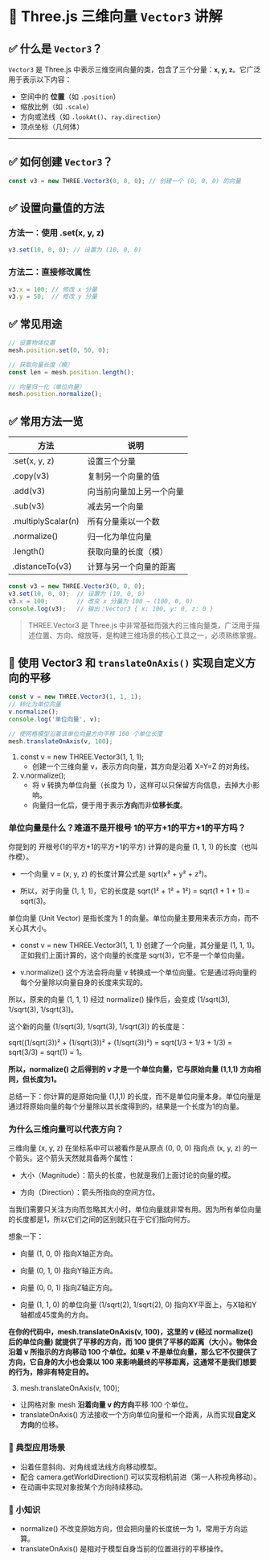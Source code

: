 # 🌟 Three.js 三维向量 `Vector3` 讲解

## ✅ 什么是 `Vector3`？

`Vector3` 是 Three.js 中表示三维空间向量的类，包含了三个分量：**`x`, `y`, `z`**。它广泛用于表示以下内容：

- 空间中的 **位置**（如 `.position`）
- 缩放比例（如 `.scale`）
- 方向或法线（如 `.lookAt()`、`ray.direction`）
- 顶点坐标（几何体）

---

## ✅ 如何创建 `Vector3`？

```js
const v3 = new THREE.Vector3(0, 0, 0); // 创建一个 (0, 0, 0) 的向量
```

## **✅ 设置向量值的方法**

### **方法一：使用** .set(x, y, z)

```typescript
v3.set(10, 0, 0); // 设置为 (10, 0, 0)
```

### **方法二：直接修改属性** 

```typescript
v3.x = 100; // 修改 x 分量
v3.y = 50;  // 修改 y 分量
```

## **✅ 常见用途**

```typescript
// 设置物体位置
mesh.position.set(0, 50, 0);

// 获取向量长度（模）
const len = mesh.position.length();

// 向量归一化（单位向量）
mesh.position.normalize();
```

## **✅ 常用方法一览**

| **方法**           | **说明**                 |
| ------------------ | ------------------------ |
| .set(x, y, z)      | 设置三个分量             |
| .copy(v3)          | 复制另一个向量的值       |
| .add(v3)           | 向当前向量加上另一个向量 |
| .sub(v3)           | 减去另一个向量           |
| .multiplyScalar(n) | 所有分量乘以一个数       |
| .normalize()       | 归一化为单位向量         |
| .length()          | 获取向量的长度（模）     |
| .distanceTo(v3)    | 计算与另一个向量的距离   |

```typescript
const v3 = new THREE.Vector3(0, 0, 0);
v3.set(10, 0, 0);  // 设置为 (10, 0, 0)
v3.x = 100;        // 改变 x 分量为 100 → (100, 0, 0)
console.log(v3);   // 输出：Vector3 { x: 100, y: 0, z: 0 }
```

> THREE.Vector3 是 Three.js 中非常基础而强大的三维向量类，广泛用于描述位置、方向、缩放等，是构建三维场景的核心工具之一，必须熟练掌握。



## 🧭 使用 Vector3 和 `translateOnAxis()` 实现自定义方向的平移

```js
const v = new THREE.Vector3(1, 1, 1);
// 转化为单位向量
v.normalize();
console.log('单位向量', v);

// 使网格模型沿着该单位向量方向平移 100 个单位长度
mesh.translateOnAxis(v, 100);
```

1. const v = new THREE.Vector3(1, 1, 1);
   - 创建一个三维向量 v，表示方向向量，其方向是沿着 X=Y=Z 的对角线。
2. v.normalize();
   - 将 v 转换为单位向量（长度为 1），这样可以只保留方向信息，去掉大小影响。
   - 向量归一化后，便于用于表示**方向**而非**位移长度**。

### **单位向量是什么？难道不是开根号 1的平方+1的平方+1的平方吗？**

你提到的 开根号(1的平方+1的平方+1的平方) 计算的是向量 (1, 1, 1) 的长度（也叫作模）。

- 一个向量 v = (x, y, z) 的长度计算公式是 sqrt(x² + y² + z²)。

- 所以，对于向量 (1, 1, 1)，它的长度是 sqrt(1² + 1² + 1²) = sqrt(1 + 1 + 1) = sqrt(3)。

单位向量 (Unit Vector) 是指长度为 1 的向量。单位向量主要用来表示方向，而不关心其大小。

- const v = new THREE.Vector3(1, 1, 1) 创建了一个向量，其分量是 (1, 1, 1)。正如我们上面计算的，这个向量的长度是 sqrt(3)，它不是一个单位向量。

- v.normalize() 这个方法会将向量 v 转换成一个单位向量。它是通过将向量的每个分量除以向量自身的长度来实现的。

所以，原来的向量 (1, 1, 1) 经过 normalize() 操作后，会变成 (1/sqrt(3), 1/sqrt(3), 1/sqrt(3))。

这个新的向量 (1/sqrt(3), 1/sqrt(3), 1/sqrt(3)) 的长度是：

sqrt((1/sqrt(3))² + (1/sqrt(3))² + (1/sqrt(3))²) = sqrt(1/3 + 1/3 + 1/3) = sqrt(3/3) = sqrt(1) = 1。

**所以，normalize() 之后得到的 v 才是一个单位向量，它与原始向量 (1,1,1) 方向相同，但长度为1。**

总结一下：你计算的是原始向量 (1,1,1) 的长度，而不是单位向量本身。单位向量是通过将原始向量的每个分量除以其长度得到的，结果是一个长度为1的向量。

### **为什么三维向量可以代表方向？**

三维向量 (x, y, z) 在坐标系中可以被看作是从原点 (0, 0, 0) 指向点 (x, y, z) 的一个箭头。这个箭头天然就具备两个属性：

- 大小（Magnitude）：箭头的长度，也就是我们上面讨论的向量的模。

- 方向（Direction）：箭头所指向的空间方位。

当我们需要只关注方向而忽略其大小时，单位向量就非常有用。因为所有单位向量的长度都是1，所以它们之间的区别就只在于它们指向何方。

想象一下：

- 向量 (1, 0, 0) 指向X轴正方向。

- 向量 (0, 1, 0) 指向Y轴正方向。

- 向量 (0, 0, 1) 指向Z轴正方向。

- 向量 (1, 1, 0) 的单位向量 (1/sqrt(2), 1/sqrt(2), 0) 指向XY平面上，与X轴和Y轴都成45度角的方向。

**在你的代码中，mesh.translateOnAxis(v, 100)，这里的 v (经过 normalize() 后的单位向量) 就提供了平移的方向，而 100 提供了平移的距离（大小）。物体会沿着 v 所指示的方向移动 100 个单位。如果 v 不是单位向量，那么它不仅提供了方向，它自身的大小也会乘以 100 来影响最终的平移距离，这通常不是我们想要的行为，除非有特定目的。**

3. mesh.translateOnAxis(v, 100);

- 让网格对象 mesh **沿着向量 v 的方向**平移 100 个单位。
- translateOnAxis() 方法接收一个方向单位向量和一个距离，从而实现**自定义方向**的位移。



### **📌 典型应用场景**

- 沿着任意斜向、对角线或法线方向移动模型。
- 配合 camera.getWorldDirection() 可以实现相机前进（第一人称视角移动）。
- 在动画中实现对象按某个方向持续移动。

### **📝 小知识**

- normalize() 不改变原始方向，但会把向量的长度统一为 1，常用于方向运算。
- translateOnAxis() 是相对于模型自身当前的位置进行的平移操作。









































